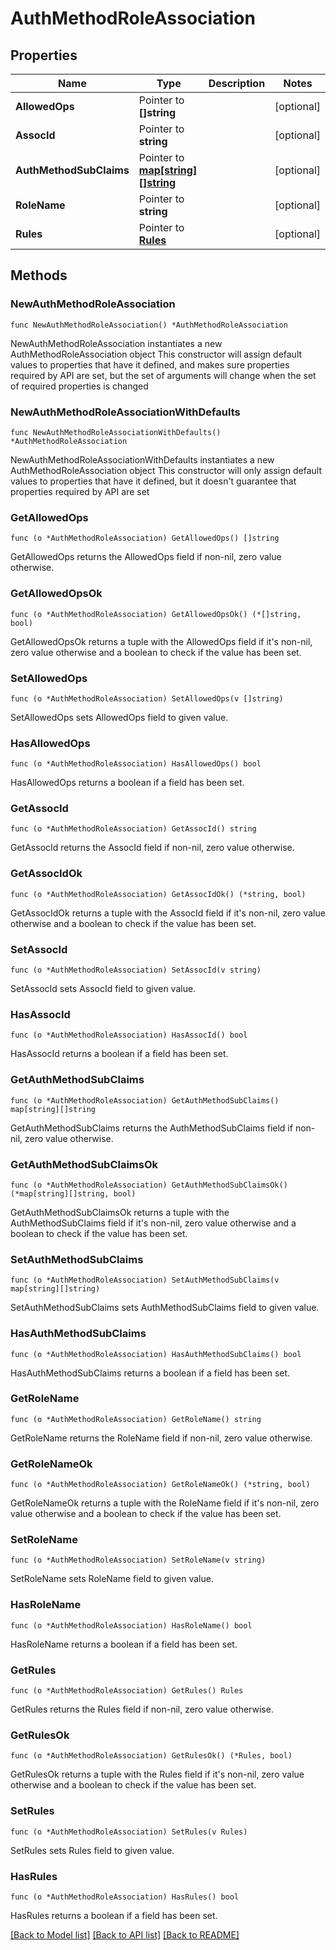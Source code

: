 # AuthMethodRoleAssociation

## Properties

Name | Type | Description | Notes
------------ | ------------- | ------------- | -------------
**AllowedOps** | Pointer to **[]string** |  | [optional] 
**AssocId** | Pointer to **string** |  | [optional] 
**AuthMethodSubClaims** | Pointer to [**map[string][]string**](array.md) |  | [optional] 
**RoleName** | Pointer to **string** |  | [optional] 
**Rules** | Pointer to [**Rules**](Rules.md) |  | [optional] 

## Methods

### NewAuthMethodRoleAssociation

`func NewAuthMethodRoleAssociation() *AuthMethodRoleAssociation`

NewAuthMethodRoleAssociation instantiates a new AuthMethodRoleAssociation object
This constructor will assign default values to properties that have it defined,
and makes sure properties required by API are set, but the set of arguments
will change when the set of required properties is changed

### NewAuthMethodRoleAssociationWithDefaults

`func NewAuthMethodRoleAssociationWithDefaults() *AuthMethodRoleAssociation`

NewAuthMethodRoleAssociationWithDefaults instantiates a new AuthMethodRoleAssociation object
This constructor will only assign default values to properties that have it defined,
but it doesn't guarantee that properties required by API are set

### GetAllowedOps

`func (o *AuthMethodRoleAssociation) GetAllowedOps() []string`

GetAllowedOps returns the AllowedOps field if non-nil, zero value otherwise.

### GetAllowedOpsOk

`func (o *AuthMethodRoleAssociation) GetAllowedOpsOk() (*[]string, bool)`

GetAllowedOpsOk returns a tuple with the AllowedOps field if it's non-nil, zero value otherwise
and a boolean to check if the value has been set.

### SetAllowedOps

`func (o *AuthMethodRoleAssociation) SetAllowedOps(v []string)`

SetAllowedOps sets AllowedOps field to given value.

### HasAllowedOps

`func (o *AuthMethodRoleAssociation) HasAllowedOps() bool`

HasAllowedOps returns a boolean if a field has been set.

### GetAssocId

`func (o *AuthMethodRoleAssociation) GetAssocId() string`

GetAssocId returns the AssocId field if non-nil, zero value otherwise.

### GetAssocIdOk

`func (o *AuthMethodRoleAssociation) GetAssocIdOk() (*string, bool)`

GetAssocIdOk returns a tuple with the AssocId field if it's non-nil, zero value otherwise
and a boolean to check if the value has been set.

### SetAssocId

`func (o *AuthMethodRoleAssociation) SetAssocId(v string)`

SetAssocId sets AssocId field to given value.

### HasAssocId

`func (o *AuthMethodRoleAssociation) HasAssocId() bool`

HasAssocId returns a boolean if a field has been set.

### GetAuthMethodSubClaims

`func (o *AuthMethodRoleAssociation) GetAuthMethodSubClaims() map[string][]string`

GetAuthMethodSubClaims returns the AuthMethodSubClaims field if non-nil, zero value otherwise.

### GetAuthMethodSubClaimsOk

`func (o *AuthMethodRoleAssociation) GetAuthMethodSubClaimsOk() (*map[string][]string, bool)`

GetAuthMethodSubClaimsOk returns a tuple with the AuthMethodSubClaims field if it's non-nil, zero value otherwise
and a boolean to check if the value has been set.

### SetAuthMethodSubClaims

`func (o *AuthMethodRoleAssociation) SetAuthMethodSubClaims(v map[string][]string)`

SetAuthMethodSubClaims sets AuthMethodSubClaims field to given value.

### HasAuthMethodSubClaims

`func (o *AuthMethodRoleAssociation) HasAuthMethodSubClaims() bool`

HasAuthMethodSubClaims returns a boolean if a field has been set.

### GetRoleName

`func (o *AuthMethodRoleAssociation) GetRoleName() string`

GetRoleName returns the RoleName field if non-nil, zero value otherwise.

### GetRoleNameOk

`func (o *AuthMethodRoleAssociation) GetRoleNameOk() (*string, bool)`

GetRoleNameOk returns a tuple with the RoleName field if it's non-nil, zero value otherwise
and a boolean to check if the value has been set.

### SetRoleName

`func (o *AuthMethodRoleAssociation) SetRoleName(v string)`

SetRoleName sets RoleName field to given value.

### HasRoleName

`func (o *AuthMethodRoleAssociation) HasRoleName() bool`

HasRoleName returns a boolean if a field has been set.

### GetRules

`func (o *AuthMethodRoleAssociation) GetRules() Rules`

GetRules returns the Rules field if non-nil, zero value otherwise.

### GetRulesOk

`func (o *AuthMethodRoleAssociation) GetRulesOk() (*Rules, bool)`

GetRulesOk returns a tuple with the Rules field if it's non-nil, zero value otherwise
and a boolean to check if the value has been set.

### SetRules

`func (o *AuthMethodRoleAssociation) SetRules(v Rules)`

SetRules sets Rules field to given value.

### HasRules

`func (o *AuthMethodRoleAssociation) HasRules() bool`

HasRules returns a boolean if a field has been set.


[[Back to Model list]](../README.md#documentation-for-models) [[Back to API list]](../README.md#documentation-for-api-endpoints) [[Back to README]](../README.md)


